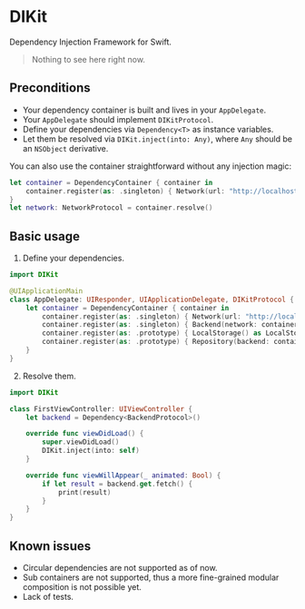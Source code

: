 # DIKit

Dependency Injection Framework for Swift.

> Nothing to see here right now.

## Preconditions

- Your dependency container is built and lives in your `AppDelegate`.
- Your `AppDelegate` should implement `DIKitProtocol`.
- Define your dependencies via `Dependency<T>` as instance variables.
- Let them be resolved via `DIKit.inject(into: Any)`, where `Any` should be an `NSObject` derivative.

You can also use the container straightforward without any injection magic:

```swift
let container = DependencyContainer { container in
    container.register(as: .singleton) { Network(url: "http://localhost") as NetworkProtocol }
}
let network: NetworkProtocol = container.resolve()
```

## Basic usage

1. Define your dependencies.

```swift
import DIKit

@UIApplicationMain
class AppDelegate: UIResponder, UIApplicationDelegate, DIKitProtocol {
    let container = DependencyContainer { container in
        container.register(as: .singleton) { Network(url: "http://localhost") as NetworkProtocol }
        container.register(as: .singleton) { Backend(network: container.resolve()) as BackendProtocol }
        container.register(as: .prototype) { LocalStorage() as LocalStorageProtocol }
        container.register(as: .prototype) { Repository(backend: container.resolve(), storage: container.resolve()) as RepositoryProtocol }
    }
}

```

2. Resolve them.

```swift
import DIKit

class FirstViewController: UIViewController {
    let backend = Dependency<BackendProtocol>()

    override func viewDidLoad() {
        super.viewDidLoad()
        DIKit.inject(into: self)
    }

    override func viewWillAppear(_ animated: Bool) {
        if let result = backend.get.fetch() {
            print(result)
        }
    }
}
```

## Known issues

- Circular dependencies are not supported as of now.
- Sub containers are not supported, thus a more fine-grained modular composition is not possible yet.
- Lack of tests.
